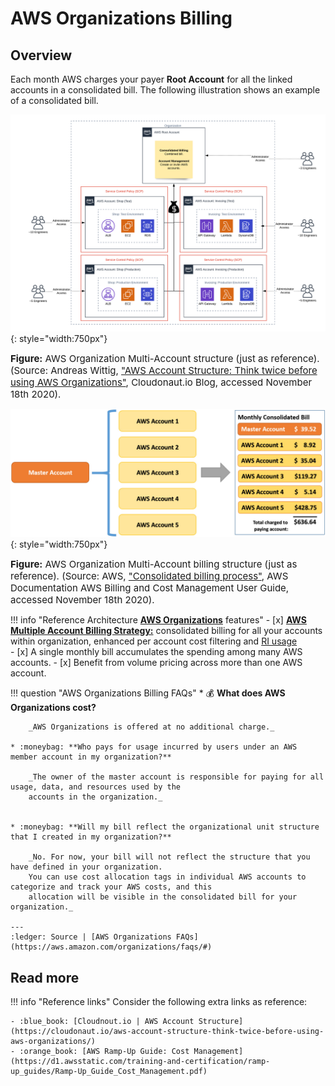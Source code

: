 # AWS Organizations Billing

## Overview

Each month AWS charges your payer **Root Account** for all the linked accounts in a consolidated bill. 
The following illustration shows an example of a consolidated bill.

![leverage-aws-org](../../assets/images/diagrams/aws-organizations-scp.png "Leverage"){: style="width:750px"}
<figcaption style="font-size:15px">
<b>Figure:</b> AWS Organization Multi-Account structure (just as reference).
(Source: Andreas Wittig, 
<a href="https://cloudonaut.io/aws-account-structure-think-twice-before-using-aws-organizations/">
"AWS Account Structure: Think twice before using AWS Organizations"</a>,
Cloudonaut.io Blog, accessed November 18th 2020).
</figcaption>

![leverage-aws-org](../../assets/images/diagrams/aws-organizations-billing.png "Leverage"){: style="width:750px"}
<figcaption style="font-size:15px">
<b>Figure:</b> AWS Organization Multi-Account billing structure (just as reference).
(Source: AWS, 
<a href="https://docs.aws.amazon.com/awsaccountbilling/latest/aboutv2/useconsolidatedbilling-procedure.html">
"Consolidated billing process"</a>,
AWS Documentation AWS Billing and Cost Management User Guide, accessed November 18th 2020).
</figcaption>

!!! info "Reference Architecture [**AWS Organizations**](https://aws.amazon.com/organizations/) features"
    - [x] [**AWS Multiple Account Billing Strategy:**](https://docs.aws.amazon.com/awsaccountbilling/latest/aboutv2/useconsolidatedbilling-procedure.html)
    consolidated billing for all your accounts within organization, enhanced per account cost 
    filtering and [RI usage](https://aws.amazon.com/about-aws/whats-new/2019/07/amazon-ec2-on-demand-capacity-reservations-shared-across-multiple-aws-accounts/)  
    - [x] A single monthly bill accumulates the spending among many AWS accounts.
    - [x] Benefit from volume pricing across more than one AWS account. 

!!! question "AWS Organizations Billing FAQs"
    * :moneybag: **What does AWS Organizations cost?**
    
        _AWS Organizations is offered at no additional charge._

    * :moneybag: **Who pays for usage incurred by users under an AWS member account in my organization?**
    
        _The owner of the master account is responsible for paying for all usage, data, and resources used by the 
        accounts in the organization._

   
    * :moneybag: **Will my bill reflect the organizational unit structure that I created in my organization?**
        
        _No. For now, your bill will not reflect the structure that you have defined in your organization. 
        You can use cost allocation tags in individual AWS accounts to categorize and track your AWS costs, and this
        allocation will be visible in the consolidated bill for your organization._
        
    ---
    :ledger: Source | [AWS Organizations FAQs](https://aws.amazon.com/organizations/faqs/#)


## Read more

!!! info "Reference links"
    Consider the following extra links as reference:
         
    - :blue_book: [Cloudnout.io | AWS Account Structure](https://cloudonaut.io/aws-account-structure-think-twice-before-using-aws-organizations/)
    - :orange_book: [AWS Ramp-Up Guide: Cost Management](https://d1.awsstatic.com/training-and-certification/ramp-up_guides/Ramp-Up_Guide_Cost_Management.pdf)